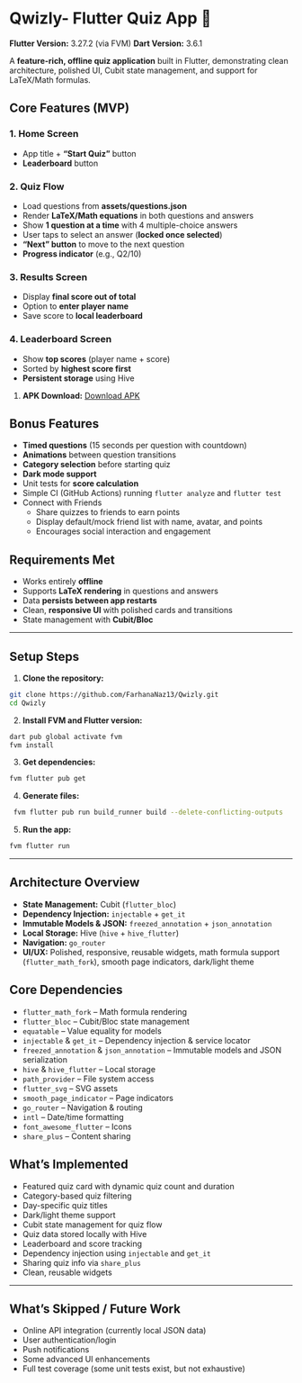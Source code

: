 # Qwizly- Flutter Quiz App 🎯

**Flutter Version:** 3.27.2 (via FVM)
**Dart Version:** 3.6.1

A **feature-rich, offline quiz application** built in Flutter, demonstrating clean architecture, polished UI, Cubit state management, and support for LaTeX/Math formulas.


## Core Features (MVP)

### 1. Home Screen

* App title + **“Start Quiz”** button
* **Leaderboard** button

### 2. Quiz Flow

* Load questions from **assets/questions.json**
* Render **LaTeX/Math equations** in both questions and answers
* Show **1 question at a time** with 4 multiple-choice answers
* User taps to select an answer (**locked once selected**)
* **“Next” button** to move to the next question
* **Progress indicator** (e.g., Q2/10)

### 3. Results Screen

* Display **final score out of total**
* Option to **enter player name**
* Save score to **local leaderboard**

### 4. Leaderboard Screen

* Show **top scores** (player name + score)
* Sorted by **highest score first**
* **Persistent storage** using Hive

1. **APK Download:**
   [Download APK](https://drive.google.com/file/d/1cQ8ZkUo6Z3nKtwLzUuupaYadR3TOvGnQ/view?usp=sharing)

## Bonus Features

* **Timed questions** (15 seconds per question with countdown)
* **Animations** between question transitions
* **Category selection** before starting quiz
* **Dark mode support**
* Unit tests for **score calculation**
* Simple CI (GitHub Actions) running `flutter analyze` and `flutter test`
* Connect with Friends
    * Share quizzes to friends to earn points
    * Display default/mock friend list with name, avatar, and points
    * Encourages social interaction and engagement

## Requirements Met

* Works entirely **offline**
* Supports **LaTeX rendering** in questions and answers
* Data **persists between app restarts**
* Clean, **responsive UI** with polished cards and transitions
* State management with **Cubit/Bloc**

---

## Setup Steps

1. **Clone the repository:**

```bash
git clone https://github.com/FarhanaNaz13/Qwizly.git
cd Qwizly
```

2. **Install FVM and Flutter version:**

```bash
dart pub global activate fvm
fvm install
```

3. **Get dependencies:**

```bash
fvm flutter pub get
```
4. **Generate files:**

```bash
 fvm flutter pub run build_runner build --delete-conflicting-outputs
```

5. **Run the app:**

```bash
fvm flutter run
```
---

## Architecture Overview

* **State Management:** Cubit (`flutter_bloc`)
* **Dependency Injection:** `injectable` + `get_it`
* **Immutable Models & JSON:** `freezed_annotation` + `json_annotation`
* **Local Storage:** Hive (`hive` + `hive_flutter`)
* **Navigation:** `go_router`
* **UI/UX:** Polished, responsive, reusable widgets, math formula support (`flutter_math_fork`), smooth page indicators, dark/light theme

## Core Dependencies

* `flutter_math_fork` – Math formula rendering
* `flutter_bloc` – Cubit/Bloc state management
* `equatable` – Value equality for models
* `injectable` & `get_it` – Dependency injection & service locator
* `freezed_annotation` & `json_annotation` – Immutable models and JSON serialization
* `hive` & `hive_flutter` – Local storage
* `path_provider` – File system access
* `flutter_svg` – SVG assets
* `smooth_page_indicator` – Page indicators
* `go_router` – Navigation & routing
* `intl` – Date/time formatting
* `font_awesome_flutter` – Icons
* `share_plus` – Content sharing


## What’s Implemented

* Featured quiz card with dynamic quiz count and duration
* Category-based quiz filtering
* Day-specific quiz titles
* Dark/light theme support
* Cubit state management for quiz flow
* Quiz data stored locally with Hive
* Leaderboard and score tracking
* Dependency injection using `injectable` and `get_it`
* Sharing quiz info via `share_plus`
* Clean, reusable widgets

---

## What’s Skipped / Future Work

* Online API integration (currently local JSON data)
* User authentication/login
* Push notifications
* Some advanced UI enhancements
* Full test coverage (some unit tests exist, but not exhaustive)